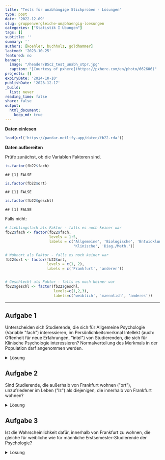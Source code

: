 ```yaml
---
title: "Tests für unabhängige Stichproben - Lösungen" 
type: post
date: '2022-12-09' 
slug: gruppenvergleiche-unabhaengig-loesungen 
categories: ["Statistik I Übungen"] 
tags: [] 
subtitle: ''
summary: '' 
authors: [koehler, buchholz, goldhammer] 
lastmod: '2023-10-25'
featured: no
banner:
  image: "/header/BSc2_test_unabh_stpr.jpg"
  caption: "[Courtesy of pxhere](https://pxhere.com/en/photo/662606)"
projects: []
expiryDate: '2024-10-10'
publishDate: '2023-12-17'
_build:
  list: never
reading_time: false
share: false
output:
  html_document:
    keep_md: true
---
```





**Daten einlesen**


```r
load(url('https://pandar.netlify.app/daten/fb22.rda')) 
```

**Daten aufbereiten**

Prüfe zunächst, ob die Variablen Faktoren sind.


```r
is.factor(fb22$fach)
```

```
## [1] FALSE
```

```r
is.factor(fb22$ort)
```

```
## [1] FALSE
```

```r
is.factor(fb22$geschl)
```

```
## [1] FALSE
```

Falls nicht:


```r
# Lieblingsfach als Faktor - falls es noch keiner war
fb22$fach <- factor(fb22$fach, 
                    levels = 1:5,
                    labels = c('Allgemeine', 'Biologische', 'Entwicklung',
                               'Klinische', 'Diag./Meth.'))

# Wohnort als Faktor - falls es noch keiner war
fb22$ort <- factor(fb22$ort, 
                   levels = c(1, 2),
                   labels = c('Frankfurt', 'anderer'))


# Geschlecht als Faktor - falls es noch keiner war
fb22$geschl <- factor(fb22$geschl, 
                      levels=c(1,2,3), 
                      labels=c('weiblich', 'maennlich', 'anderes'))
```

***

## Aufgabe 1
Unterscheiden sich Studierende, die sich für Allgemeine Psychologie (Variable "fach") interessieren, im Persönlichkeitsmerkmal Intellekt (auch: Offenheit für neue Erfahrungen, "intel") von Studierenden, die sich für Klinische Psychologie interessieren? Normalverteilung des Merkmals in der Population darf angenommen werden. 

<details><summary>Lösung</summary>
**Deskriptivstatistische Beantwortung der Fragestellung: grafisch**

```r
data1 <- fb22[ (which(fb22$fach=="Allgemeine"|fb22$fach=="Klinische")), ]
data1$fach <- droplevels(data1$fach)
boxplot(data1$intel ~ data1$fach,
        xlab="Interessenfach", ylab="Intellekt", 
        las=1, cex.lab=1.5, 
        main="Interessenfach und Intellekt")
```

![](/lehre/statistik-i/gruppenvergleiche-unabhaengig-loesungen_files/figure-html/unnamed-chunk-4-1.png)<!-- -->

**Deskriptivstatistische Beantwortung der Fragestellung: statistisch**


```r
# Überblick

library(psych)
describeBy(data1$intel, data1$fach)
```

```
## 
##  Descriptive statistics by group 
## group: Allgemeine
##    vars  n mean   sd median trimmed  mad min max range skew kurtosis   se
## X1    1 19 3.79 0.48   3.75    3.76 0.37   3   5     2 0.59     0.08 0.11
## ------------------------------------------------------------- 
## group: Klinische
##    vars  n mean   sd median trimmed  mad  min  max range  skew kurtosis   se
## X1    1 57 3.54 0.63   3.75    3.56 0.37 1.75 4.75     3 -0.63     0.34 0.08
```

```r
# Berechnung der empirischen Standardabweichung

intel.A <- data1$intel[(data1$fach=="Allgemeine")]
sigma.A <- sd(intel.A)
n.A <- length(intel.A[!is.na(intel.A)])
sd.A <- sigma.A * sqrt((n.A-1) / n.A)
sd.A 
```

```
## [1] 0.4677997
```

```r
intel.B <- data1$intel[(data1$fach=="Klinische")]
sigma.B <- sd(intel.B)
n.B <- length(intel.B[!is.na(intel.B)])
sd.B <- sigma.B * sqrt((n.B-1) / n.B)
sd.B
```

```
## [1] 0.6255499
```

Mittelwert der Allgemeinen Psychologen (_M_ = 3.79, _SD_ = 0.47) unterscheidet sich deskriptivstatistisch vom Mittelwert der Klinischen (_M_ = 3.54, _SD_ = 0.63).


**Voraussetzungsprüfung: Normalverteilung**

Nicht nötig, da Normalverteilung in Population angenommen werden darf (s. Aufgabenstellung).

**Hypothesen**

* Art des Effekts: Unterschiedshypothese  
* Richtung des Effekts: Ungerichtet $\rightarrow$ ungerichtete Hypothesen  
* Größe des Effekts: Unspezifisch  

Hypthesenpaar (statistisch):  

* $H_0$: $\mu_\text{Allgemeine} =   \mu_\text{Klinische}$
* $H_1$: $\mu_\text{Allgemeine} \ne \mu_\text{Klinische}$

**Spezifikation des Signifikanzniveaus** 

$\alpha = .05$

**Voraussetzungsprüfung: Varianzhomogenität**


```r
library(car)
leveneTest(data1$intel ~ data1$fach)
```

```
## Levene's Test for Homogeneity of Variance (center = median)
##       Df F value Pr(>F)
## group  1  1.3813 0.2437
##       74
```


_F_(1, 74) = 1.38, _p_ = 0.244 $\rightarrow$ Das Ergebnis ist nicht signifikant, die $H_0$ wird beibehalten und Varianzhomogenität angenommen.

**Durchführung des _t_-Tests**


```r
t.test(data1$intel ~ data1$fach,           # abhängige Variable ~ unabhängige Variable
       paired = F,                   # Stichproben sind unabhängig 
       alternative = "two.sided",         # zweiseitige Testung
       var.equal = T,                # Varianzhomogenität ist gegeben (-> Levene-Test)
       conf.level = .95)             # alpha = .05 
```

```
## 
## 	Two Sample t-test
## 
## data:  data1$intel by data1$fach
## t = 1.6058, df = 74, p-value = 0.1126
## alternative hypothesis: true difference in means between group Allgemeine and group Klinische is not equal to 0
## 95 percent confidence interval:
##  -0.0612611  0.5700330
## sample estimates:
## mean in group Allgemeine  mean in group Klinische 
##                 3.789474                 3.535088
```



**Formales Berichten des Ergebnisses**

Es wurde untersucht, ob sich Studierende, die sich für Allgemeine Psychologie interessieren, im Persönlichkeitsmerkmal 'Intellekt' (auch: Offenheit für neue Erfahrungen) von Studierenden, die sich für Klinische Psychologie interessieren, unterscheiden. Deskriptiv liegt ein solcher Unterschied vor: Die Mittelwerte betragen 3.79 (Allgemeine, _SD_ = 0.47) und 3.54 (Klinische, _SD_ = 0.63). Der entsprechende _t_-Test zeigt jedoch ein nicht signifikantes Ergebnis (_t_(_df_ = 74, zweis.) = 1.61, _p_ = 0.113). Die Nullhypothese konnte nicht verworfen werden und wird beibehalten. Die Studierenden sind im Persönlichkeitsmerkmal 'Intellekt' unabhängig davon, ob sie sich für Allgemeine Psychologie oder für Klinische Psychologie interessieren.

</details>

## Aufgabe 2
Sind Studierende, die außerhalb von Frankfurt wohnen ("ort"), unzufriedener im Leben ("lz") als diejenigen, die innerhalb von Frankfurt wohnen?  

<details><summary>Lösung</summary>
**Deskriptivstatistische Beantwortung der Fragestellung: grafisch**


```r
boxplot(fb22$lz ~ fb22$ort,
        xlab="Wohnort", ylab="Lebenszufriedenheit", 
        las=1, cex.lab=1.5, 
        main="Wohnort und Lebenszufriedenheit")
```

![](/lehre/statistik-i/gruppenvergleiche-unabhaengig-loesungen_files/figure-html/unnamed-chunk-10-1.png)<!-- -->

**Deskriptivstatistische Beantwortung der Fragestellung: statistisch**


```r
library(psych)
describeBy(fb22$lz, fb22$ort)
```

```
## 
##  Descriptive statistics by group 
## group: Frankfurt
##    vars  n mean   sd median trimmed  mad min max range  skew kurtosis   se
## X1    1 95  4.8 1.15      5     4.9 1.19 1.4 6.6   5.2 -0.77     0.14 0.12
## ------------------------------------------------------------- 
## group: anderer
##    vars  n mean   sd median trimmed  mad min max range  skew kurtosis   se
## X1    1 53 4.68 0.91    4.8    4.75 0.89   2 6.2   4.2 -0.73     0.19 0.13
```

```r
summary(fb22[which(fb22$ort=="Frankfurt"), "lz"])
```

```
##    Min. 1st Qu.  Median    Mean 3rd Qu.    Max.    NA's 
##     1.4     4.2     5.0     4.8     5.7     6.6       1
```

```r
summary(fb22[which(fb22$ort=="anderer"), "lz"])
```

```
##    Min. 1st Qu.  Median    Mean 3rd Qu.    Max.    NA's 
##   2.000   4.200   4.800   4.683   5.400   6.200       1
```



Mittelwert der Nicht-Frankfurter:innen ist deskriptiv niedriger als der der Frankfurter:innen.

**Voraussetzungsprüfung: Normalverteilung**


```r
par(mfrow=c(1,2))
lz.F <- fb22[which(fb22$ort=="Frankfurt"), "lz"]
hist(lz.F, xlim=c(1,9), ylim=c(0,.5), main="Lebenzufriedenheit\n(Frankfurter)", xlab="", ylab="", las=1, prob=T)
curve(dnorm(x, mean=mean(lz.F, na.rm=T), sd=sd(lz.F, na.rm=T)), col="red", lwd=2, add=T)
qqnorm(lz.F)
qqline(lz.F, col="red")
```

<img src="/lehre/statistik-i/gruppenvergleiche-unabhaengig-loesungen_files/figure-html/unnamed-chunk-13-1.png" style="display: block; margin: auto;" />

$\rightarrow$ Entscheidung: Normalverteilung wird nicht angenommen


```r
par(mfrow=c(1,2))
lz.a <- fb22[which(fb22$ort=="anderer"), "lz"]
hist(lz.a, xlim=c(1,9), main="Lebenszufriedenheit\n(Nicht-Frankfurter)", xlab="", ylab="", las=1, prob=T)
curve(dnorm(x, mean=mean(lz.a, na.rm=T), sd=sd(lz.a, na.rm=T)), col="red", lwd=2, add=T)
qqnorm(lz.a)
qqline(lz.a, col="red")
```

<img src="/lehre/statistik-i/gruppenvergleiche-unabhaengig-loesungen_files/figure-html/unnamed-chunk-14-1.png" style="display: block; margin: auto;" />

$\rightarrow$ Entscheidung: Normalverteilung wird nicht angenommmen 


**Hypothesen**

* Art des Effekts: Unterschiedshypothese  
* Richtung des Effekts: Gerichtet $\rightarrow$ gerichtete Hypothesen  
* Größe des Effekts: Unspezifisch  

Hypthesenpaar (statistisch):  

* $H_0$: $\eta_\text{Frankfurter} \le \eta_\text{nicht-Frankfurter}$  
* $H_1$: $\eta_\text{Frankfurter} >   \eta_\text{nicht-Frankfurter}$

**Spezifikation des Signifikanzniveaus**

$\alpha = .05$

**Durchführung des Wilcoxon-Tests**


```r
wilcox.test(fb22$lz ~ fb22$ort,           # abhängige Variable ~ unabhängige Variable
       paired = F,                   # Stichproben sind unabhängig 
       alternative = "greater",         # einseitige Testung: Gruppe1 (Frankfurter:innen) > Gruppe2 (Nicht-Frankfurter:innen) 
       conf.level = .95)             # alpha = .05 
```

```
## 
## 	Wilcoxon rank sum test with continuity correction
## 
## data:  fb22$lz by fb22$ort
## W = 2775, p-value = 0.1515
## alternative hypothesis: true location shift is greater than 0
```



**Formales Berichten des Ergebnisses** 

Es wurde untersucht, ob außerhalb von Frankfurt wohnende Studierende unzufriedener im Leben sind als die in Frankfurt wohnenden. Deskriptiv  zeigt sich das erwartete Muster: die Nicht-Frankfurter:innen sind weniger zufrieden (_Mdn_ = 4.8, _IQB_ = [4.2 ; 5.4]) als die Frankfurter:innen (_Mdn_ = 5, _IQB_ = [4.2 ; 5.7]). Jedoch ist das Ergebnis des einseitigen Wilcoxon-Tests nicht signifikant (_W_ = 2775, _p_ = 0.151). Die Nullhypothese konnte nicht verworfen werden und wird beibehalten. 


</details>

## Aufgabe 3
Ist die Wahrscheinlichkeit dafür, innerhalb von Frankfurt zu wohnen, die gleiche für weibliche wie für männliche Erstsemester-Studierende der Psychologie?

<details><summary>Lösung</summary>
Beide Variablen sind nominalskaliert $\rightarrow \chi^2$-Test

**Voraussetzungen**  

1. Die einzelnen Beobachtungen sind voneinander unabhängig $\rightarrow$ ok
2. Jede Person lässt sich eindeutig einer Kategorie bzw. Merkmalskombination zuordnen $\rightarrow$ ok
3. Zellbesetzung für alle $n_{ij}$ > 5 $\rightarrow$ Prüfung anhand von Häufigkeitstabelle 


```r
fb22$geschlecht <- fb22$geschl
fb22$geschlecht[fb22$geschlecht=="anderes"] <- NA #Umkodieren von "anderes" in fehlenden Wert
fb22$geschlecht <- droplevels(fb22$geschlecht) #Level "anderes" wird eliminiert
tab <- table(fb22$geschlecht, fb22$ort)
tab
```

```
##            
##             Frankfurt anderer
##   weiblich         79      46
##   maennlich        15       8
```

$\rightarrow n_{ij}$ > 5 in allen Zellen gegeben

**Hypothesen**

* Art des Effekts: Zusammenhangshypothese
* Richtung des Effekts: Ungerichtet
* Größe des Effekts: Unspezifisch

Hyothesenpaar (inhaltlich):  

* $H_0$: Weibliche und männliche Studierende der Psychologie wohnen mit gleicher Wahrscheinlichkeit innerhalb bzw. außerhalb von Frankfurt.  
* $H_1$: Weibliche und männliche Studierende der Psychologie unterscheiden sich in der Wahrscheinlichkeit, innerhalb bzw. außerhalb von Frankfurt zu wohnen.  

Hypothesenpaar (statistisch):  

* $H_0$: $\pi_{ij} =    \pi_{i\bullet} \cdot \pi_{\bullet j}$  
* $H_1$: $\pi_{ij} \neq \pi_{i\bullet} \cdot \pi_{\bullet j}$ 

**Durchführung des $\chi^2$-Test in R**


```r
chisq.test(tab, correct=FALSE)
```

```
## 
## 	Pearson's Chi-squared test
## 
## data:  tab
## X-squared = 0.034116, df = 1, p-value = 0.8535
```



$\chi^2$ = 0.034, df = 1, _p_ = 0.853 $\rightarrow H_0$

**Effektstärke Phi ($\phi$)**


```r
library(psych)
phi(tab)
```

```
## [1] -0.02
```

**Ergebnisinterpretation**

Es wurde untersucht, ob sich männliche und weibliche Studierende in ihrem Wohnort (Frankfurt vs. außerhalb) unterscheiden. Zur Beantwortung der Fragestellung wurde ein Vierfelder-Chi-Quadrat-Test für unabhängige Stichproben berechnet. Der Zusammenhang zwischen Wohnort und Geschlecht ist nicht signifikant ($\chi^2$(1) = 0.034, _p_ = 0.853), somit wird die Nullhypothese beibehalten. Der Effekt ist von vernachlässigbarer Stärke ($\phi$ = -0.02). Männliche und weibliche Studierende wohnen also mit gleicher Wahrscheinlichkeit in Frankfurt bzw. außerhalb von Frankfurt.

</details>

